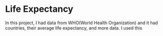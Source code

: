 # Life Expectancy

In this project, I had data from WHO(World Health Organization) and it had countries, their average life expectancy, and more data.
I used this 
